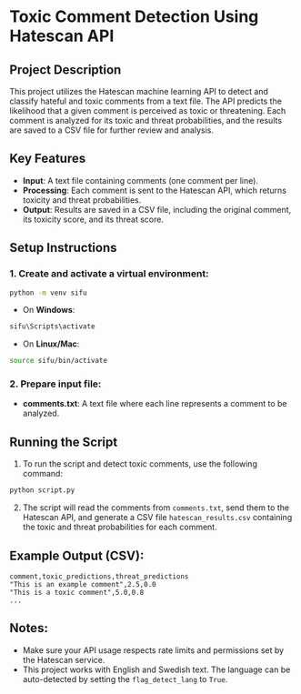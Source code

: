 # Toxic Comment Detection Using Hatescan API

## Project Description
This project utilizes the Hatescan machine learning API to detect and classify hateful and toxic comments from a text file. The API predicts the likelihood that a given comment is perceived as toxic or threatening. Each comment is analyzed for its toxic and threat probabilities, and the results are saved to a CSV file for further review and analysis.

## Key Features
- **Input**: A text file containing comments (one comment per line).
- **Processing**: Each comment is sent to the Hatescan API, which returns toxicity and threat probabilities.
- **Output**: Results are saved in a CSV file, including the original comment, its toxicity score, and its threat score.


## Setup Instructions

### 1. Create and activate a virtual environment:
```bash
python -m venv sifu
```

- On **Windows**:
```bash
sifu\Scripts\activate
```

- On **Linux/Mac**:
```bash
source sifu/bin/activate
```

### 2. Prepare input file:
- **comments.txt**: A text file where each line represents a comment to be analyzed.

## Running the Script
1. To run the script and detect toxic comments, use the following command:
```bash
python script.py
```

2. The script will read the comments from `comments.txt`, send them to the Hatescan API, and generate a CSV file `hatescan_results.csv` containing the toxic and threat probabilities for each comment.

## Example Output (CSV):
```
comment,toxic_predictions,threat_predictions
"This is an example comment",2.5,0.0
"This is a toxic comment",5.0,0.8
...
```

## Notes:
- Make sure your API usage respects rate limits and permissions set by the Hatescan service.
- This project works with English and Swedish text. The language can be auto-detected by setting the `flag_detect_lang` to `True`.


